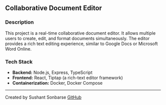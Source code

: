 ## Collaborative Document Editor

### Description

This project is a real-time collaborative document editor. It allows multiple users to create, edit, and format documents simultaneously. The editor provides a rich text editing experience, similar to Google Docs or Microsoft Word Online.

### Tech Stack

- **Backend:** Node.js, Express, TypeScript
- **Frontend:** React, Tiptap (a rich-text editor framework)
- **Containerization:** Docker, Docker Compose

---

Created by Sushant Sonbarse
[GitHub](https://github.com/sonbarse17)